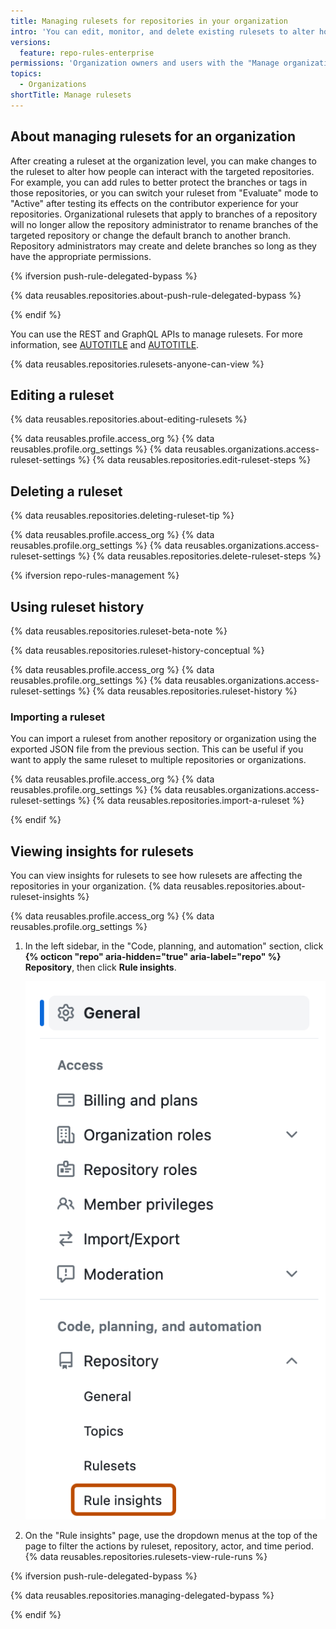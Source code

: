 ```yaml
---
title: Managing rulesets for repositories in your organization
intro: 'You can edit, monitor, and delete existing rulesets to alter how people can interact with repositories in your organization.'
versions:
  feature: repo-rules-enterprise
permissions: 'Organization owners and users with the "Manage organization ref update rules and rulesets" permission can manage rulesets at the organization level.'
topics:
  - Organizations
shortTitle: Manage rulesets
---
```


## About managing rulesets for an organization

After creating a ruleset at the organization level, you can make changes to the ruleset to alter how people can interact with the targeted repositories. For example, you can add rules to better protect the branches or tags in those repositories, or you can switch your ruleset from "Evaluate" mode to "Active" after testing its effects on the contributor experience for your repositories. Organizational rulesets that apply to branches of a repository will no longer allow the repository administrator to rename branches of the targeted repository or change the default branch to another branch. Repository administrators may create and delete branches so long as they have the appropriate permissions.

{% ifversion push-rule-delegated-bypass %}

{% data reusables.repositories.about-push-rule-delegated-bypass %}

{% endif %}

You can use the REST and GraphQL APIs to manage rulesets. For more information, see [AUTOTITLE](/rest/orgs/rules) and [AUTOTITLE](/graphql/reference/mutations#createrepositoryruleset).

{% data reusables.repositories.rulesets-anyone-can-view %}

## Editing a ruleset

{% data reusables.repositories.about-editing-rulesets %}

{% data reusables.profile.access_org %}
{% data reusables.profile.org_settings %}
{% data reusables.organizations.access-ruleset-settings %}
{% data reusables.repositories.edit-ruleset-steps %}

## Deleting a ruleset

{% data reusables.repositories.deleting-ruleset-tip %}

{% data reusables.profile.access_org %}
{% data reusables.profile.org_settings %}
{% data reusables.organizations.access-ruleset-settings %}
{% data reusables.repositories.delete-ruleset-steps %}

{% ifversion repo-rules-management %}

## Using ruleset history

{% data reusables.repositories.ruleset-beta-note %}

{% data reusables.repositories.ruleset-history-conceptual %}

{% data reusables.profile.access_org %}
{% data reusables.profile.org_settings %}
{% data reusables.organizations.access-ruleset-settings %}
{% data reusables.repositories.ruleset-history %}

### Importing a ruleset

You can import a ruleset from another repository or organization using the exported JSON file from the previous section. This can be useful if you want to apply the same ruleset to multiple repositories or organizations.

{% data reusables.profile.access_org %}
{% data reusables.profile.org_settings %}
{% data reusables.organizations.access-ruleset-settings %}
{% data reusables.repositories.import-a-ruleset %}

{% endif %}

## Viewing insights for rulesets

You can view insights for rulesets to see how rulesets are affecting the repositories in your organization. {% data reusables.repositories.about-ruleset-insights %}

{% data reusables.profile.access_org %}
{% data reusables.profile.org_settings %}
1. In the left sidebar, in the "Code, planning, and automation" section, click **{% octicon "repo" aria-hidden="true" aria-label="repo" %} Repository**, then click **Rule insights**.

   ![Screenshot of an organization's settings page. In the sidebar, a link labeled "Rule insights" is outlined in orange.](/assets/images/help/organizations/sidebar-repository-rule-insights.png)

1. On the "Rule insights" page, use the dropdown menus at the top of the page to filter the actions by ruleset, repository, actor, and time period.
{% data reusables.repositories.rulesets-view-rule-runs %}

{% ifversion push-rule-delegated-bypass %}

{% data reusables.repositories.managing-delegated-bypass %}

{% endif %}

